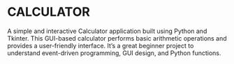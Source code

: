 # CALCULATOR
A simple and interactive Calculator application built using Python and Tkinter. This GUI-based calculator performs basic arithmetic operations and provides a user-friendly interface. It’s a great beginner project to understand event-driven programming, GUI design, and Python functions.
